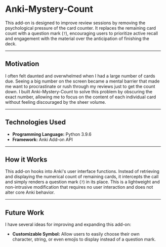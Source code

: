 # Anki-Mystery-Count

This add-on is designed to improve review sessions by removing the psychological pressure of the card counter. It replaces the remaining card count with a question mark (`?`), encouraging users to prioritize active recall and engagement with the material over the anticipation of finishing the deck.

---

## Motivation

I often felt daunted and overwhelmed when I had a large number of cards due. Seeing a big number on the screen became a mental barrier that made me want to procrastinate or rush through my reviews just to get the count down. I built Anki-Mystery-Count to solve this problem by obscuring the exact number, allowing me to focus on the content of each individual card without feeling discouraged by the sheer volume.

---

## Technologies Used

* **Programming Language:** Python 3.9.6
* **Framework:** Anki Add-on API

---

## How it Works

This add-on hooks into Anki's user interface functions. Instead of retrieving and displaying the numerical count of remaining cards, it intercepts the call and simply renders a question mark (`?`) in its place. This is a lightweight and non-intrusive modification that requires no user interaction and does not alter core Anki behavior.

---

## Future Work

I have several ideas for improving and expanding this add-on:

* **Customizable Symbol:** Allow users to easily choose their own character, string, or even emojis to display instead of a question mark.
